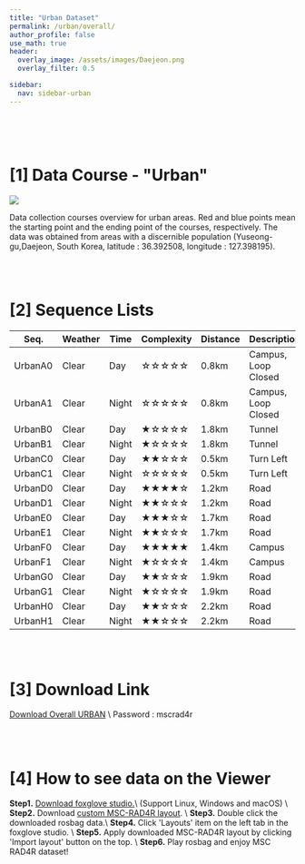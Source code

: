 ```yaml
---
title: "Urban Dataset"
permalink: /urban/overall/
author_profile: false
use_math: true
header:
  overlay_image: /assets/images/Daejeon.png
  overlay_filter: 0.5

sidebar:
  nav: sidebar-urban
---
```


<br/>
<br/>
<br/>



# [1] Data Course - "Urban"
![ ](https://drive.google.com/uc?id=1LgPSM2OCXNDIW6d2gyCqaSVkfUp4WFi4)

Data collection courses overview for urban areas. 
Red and blue points mean the starting point and the ending point of the courses, respectively.
The data was obtained from areas with a discernible population (Yuseong-gu,Daejeon, South Korea, latitude : 36.392508, longitude : 127.398195).


<br/>
<br/>


# [2] Sequence Lists

Seq.    | Weather | Time  | Complexity | Distance | Description
---     |  ---    | ---   |    ---     |   ---    |   ---
UrbanA0 | Clear   | Day   |  ☆☆☆☆☆     | 0.8km    | Campus, Loop Closed
UrbanA1 | Clear   | Night |  ☆☆☆☆☆     | 0.8km    | Campus, Loop Closed
UrbanB0 | Clear   | Day   |  ★☆☆☆☆     | 1.8km    | Tunnel
UrbanB1 | Clear   | Night |  ★☆☆☆☆     | 1.8km    | Tunnel
UrbanC0 | Clear   | Day   |  ★★☆☆☆     | 0.5km    | Turn Left
UrbanC1 | Clear   | Night |  ☆☆☆☆☆     | 0.5km    | Turn Left
UrbanD0 | Clear   | Day   |  ★★★★☆     | 1.2km    | Road
UrbanD1 | Clear   | Night |  ★★☆☆☆     | 1.2km    | Road
UrbanE0 | Clear   | Day   |  ★★★☆☆     | 1.7km    | Road
UrbanE1 | Clear   | Night |  ★★☆☆☆     | 1.7km    | Road
UrbanF0 | Clear   | Day   |  ★★★★★     | 1.4km    | Campus
UrbanF1 | Clear   | Night |  ★☆☆☆☆     | 1.4km    | Campus
UrbanG0 | Clear   | Day   |  ★★☆☆☆     | 1.9km    | Road
UrbanG1 | Clear   | Night |  ★☆☆☆☆     | 1.9km    | Road
UrbanH0 | Clear   | Day   |  ★★☆☆☆     | 2.2km    | Road
UrbanH1 | Clear   | Night |  ★★☆☆☆     | 2.2km    | Road
 

<br/>
<br/>


# [3] Download Link
[Download Overall URBAN](http://gofile.me/70cMI/TjQ5Rozfq) \\
Password : mscrad4r 


<br/>
<br/>


# [4] How to see data on the Viewer
**Step1.** [Download foxglove studio.](https://foxglove.dev/)\\
(Support Linux, Windows and macOS) \\
**Step2.** Download [custom MSC-RAD4R layout](http://gofile.me/70cMI/tMGPgp6iZ). \\
**Step3.** Double click the downloaded rosbag data.\\
**Step4.** Click 'Layouts' item on the left tab in the foxglove studio. \\
**Step5.** Apply downloaded MSC-RAD4R layout by clicking 'Import layout' button on the top. \\
**Step6.** Play rosbag and enjoy MSC RAD4R dataset!
<br/>
<br/>
